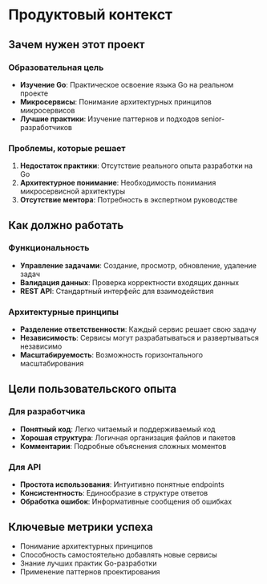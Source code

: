 # Продуктовый контекст

## Зачем нужен этот проект

### Образовательная цель
- **Изучение Go**: Практическое освоение языка Go на реальном проекте
- **Микросервисы**: Понимание архитектурных принципов микросервисов
- **Лучшие практики**: Изучение паттернов и подходов senior-разработчиков

### Проблемы, которые решает
1. **Недостаток практики**: Отсутствие реального опыта разработки на Go
2. **Архитектурное понимание**: Необходимость понимания микросервисной архитектуры
3. **Отсутствие ментора**: Потребность в экспертном руководстве

## Как должно работать

### Функциональность
- **Управление задачами**: Создание, просмотр, обновление, удаление задач
- **Валидация данных**: Проверка корректности входящих данных
- **REST API**: Стандартный интерфейс для взаимодействия

### Архитектурные принципы
- **Разделение ответственности**: Каждый сервис решает свою задачу
- **Независимость**: Сервисы могут разрабатываться и развертываться независимо
- **Масштабируемость**: Возможность горизонтального масштабирования

## Цели пользовательского опыта

### Для разработчика
- **Понятный код**: Легко читаемый и поддерживаемый код
- **Хорошая структура**: Логичная организация файлов и пакетов
- **Комментарии**: Подробные объяснения сложных моментов

### Для API
- **Простота использования**: Интуитивно понятные endpoints
- **Консистентность**: Единообразие в структуре ответов
- **Обработка ошибок**: Информативные сообщения об ошибках

## Ключевые метрики успеха
- Понимание архитектурных принципов
- Способность самостоятельно добавлять новые сервисы
- Знание лучших практик Go-разработки
- Применение паттернов проектирования 